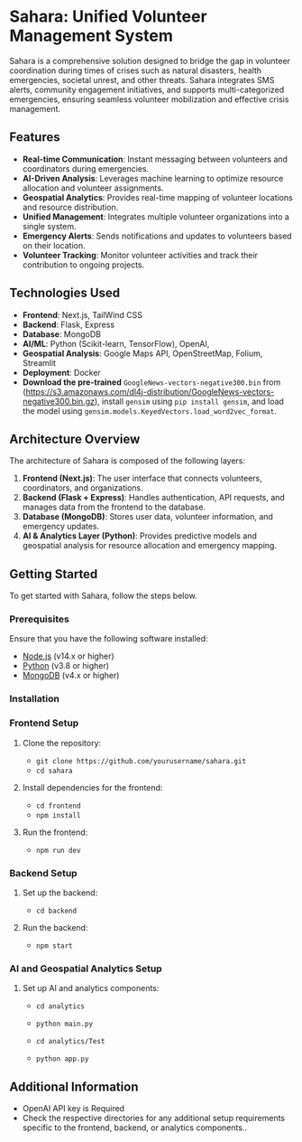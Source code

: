 # Sahara: Unified Volunteer Management System

Sahara is a comprehensive solution designed to bridge the gap in volunteer coordination during times of crises such as natural disasters, health emergencies, societal unrest, and other threats. Sahara integrates SMS alerts, community engagement initiatives, and supports multi-categorized emergencies, ensuring seamless volunteer mobilization and effective crisis management.


## Features
- **Real-time Communication**: Instant messaging between volunteers and coordinators during emergencies.
- **AI-Driven Analysis**: Leverages machine learning to optimize resource allocation and volunteer assignments.
- **Geospatial Analytics**: Provides real-time mapping of volunteer locations and resource distribution.
- **Unified Management**: Integrates multiple volunteer organizations into a single system.
- **Emergency Alerts**: Sends notifications and updates to volunteers based on their location.
- **Volunteer Tracking**: Monitor volunteer activities and track their contribution to ongoing projects.

## Technologies Used
- **Frontend**: Next.js, TailWind CSS
- **Backend**: Flask, Express
- **Database**: MongoDB
- **AI/ML**: Python (Scikit-learn, TensorFlow), OpenAI, 
- **Geospatial Analysis**: Google Maps API, OpenStreetMap, Folium, Streamlit
- **Deployment**: Docker
- **Download the pre-trained** `GoogleNews-vectors-negative300.bin` from (https://s3.amazonaws.com/dl4j-distribution/GoogleNews-vectors-negative300.bin.gz), install `gensim` using `pip install gensim`, and load the model using `gensim.models.KeyedVectors.load_word2vec_format`.


## Architecture Overview
The architecture of Sahara is composed of the following layers:
1. **Frontend (Next.js)**: The user interface that connects volunteers, coordinators, and organizations.
2. **Backend (Flask + Express)**: Handles authentication, API requests, and manages data from the frontend to the database.
3. **Database (MongoDB)**: Stores user data, volunteer information, and emergency updates.
4. **AI & Analytics Layer (Python)**: Provides predictive models and geospatial analysis for resource allocation and emergency mapping.

## Getting Started
To get started with Sahara, follow the steps below.

### Prerequisites
Ensure that you have the following software installed:
- [Node.js](https://nodejs.org/) (v14.x or higher)
- [Python](https://www.python.org/) (v3.8 or higher)
- [MongoDB](https://www.mongodb.com/) (v4.x or higher)

### Installation

### Frontend Setup

1. Clone the repository:
   - `git clone https://github.com/yourusername/sahara.git`
   - `cd sahara`

2. Install dependencies for the frontend:
   - `cd frontend`
   - `npm install`

3. Run the frontend:
   - `npm run dev`

### Backend Setup

1. Set up the backend:
   - `cd backend`

2. Run the backend:
   - `npm start`

### AI and Geospatial Analytics Setup

1. Set up AI and analytics components:
   - `cd analytics`
   - `python main.py`

   - `cd analytics/Test`
   - `python app.py`

## Additional Information

- OpenAI API key is Required
- Check the respective directories for any additional setup requirements specific to the frontend, backend, or analytics components..

